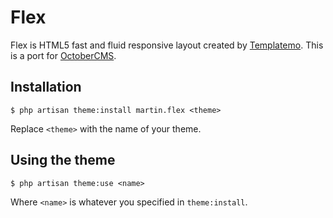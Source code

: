 # Flex
Flex is HTML5 fast and fluid responsive layout created by [Templatemo](http://www.templatemo.com/).
This is a port for [OctoberCMS](https://octobercms.com/).


## Installation
`$ php artisan theme:install martin.flex <theme>`

Replace `<theme>` with the name of your theme.


## Using the theme
`$ php artisan theme:use <name>`

Where `<name>` is whatever you specified in `theme:install`.